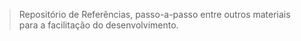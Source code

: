 > Repositório de Referências, passo-a-passo entre outros materiais para a facilitação do desenvolvimento.
